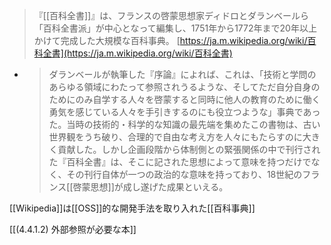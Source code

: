 
> 『[[百科全書]]』は、フランスの啓蒙思想家ディドロとダランベールら「百科全書派」が中心となって編集し、1751年から1772年まで20年以上かけて完成した大規模な百科事典。
[https://ja.m.wikipedia.org/wiki/百科全書](https://ja.m.wikipedia.org/wiki/百科全書)
- > ダランベールが執筆した『序論』によれば、これは、「技術と学問のあらゆる領域にわたって参照されうるような、そしてただ自分自身のためにのみ自学する人々を啓蒙すると同時に他人の教育のために働く勇気を感じている人々を手引きするのにも役立つような」事典であった。当時の技術的・科学的な知識の最先端を集めたこの書物は、古い世界観をうち破り、合理的で自由な考え方を人々にもたらすのに大きく貢献した。しかし企画段階から体制側との緊張関係の中で刊行された『百科全書』は、そこに記された思想によって意味を持つだけでなく、その刊行自体が一つの政治的な意味を持っており、18世紀のフランス[[啓蒙思想]]が成し遂げた成果といえる。

[[Wikipedia]]は[[OSS]]的な開発手法を取り入れた[[百科事典]]

[[(4.4.1.2) 外部参照が必要な本]]
